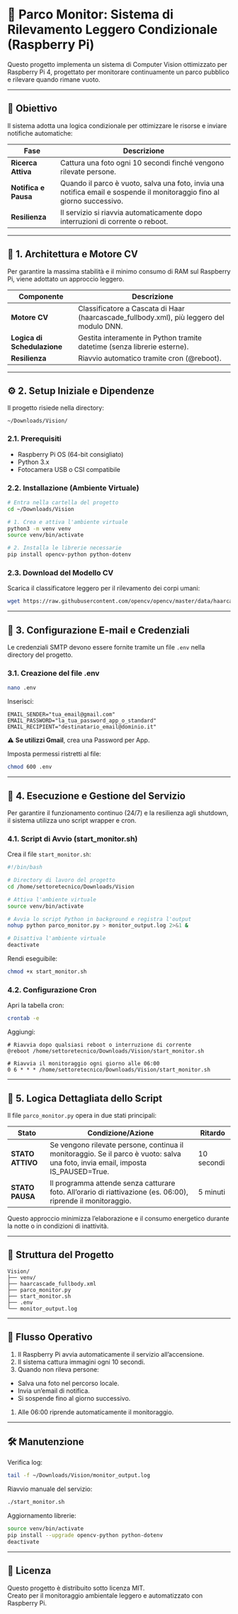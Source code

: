 # 🌳 Parco Monitor: Sistema di Rilevamento Leggero Condizionale (Raspberry Pi)

Questo progetto implementa un sistema di Computer Vision ottimizzato per Raspberry Pi 4, progettato per monitorare continuamente un parco pubblico e rilevare quando rimane vuoto.

-----

## 🎯 Obiettivo

Il sistema adotta una logica condizionale per ottimizzare le risorse e inviare notifiche automatiche:

|Fase                |Descrizione                                                                                                            |
|--------------------|-----------------------------------------------------------------------------------------------------------------------|
|**Ricerca Attiva**  |Cattura una foto ogni 10 secondi finché vengono rilevate persone.                                                      |
|**Notifica e Pausa**|Quando il parco è vuoto, salva una foto, invia una notifica email e sospende il monitoraggio fino al giorno successivo.|
|**Resilienza**      |Il servizio si riavvia automaticamente dopo interruzioni di corrente o reboot.                                         |

-----

## 🧠 1. Architettura e Motore CV

Per garantire la massima stabilità e il minimo consumo di RAM sul Raspberry Pi, viene adottato un approccio leggero.

|Componente                 |Descrizione                                                                             |
|---------------------------|----------------------------------------------------------------------------------------|
|**Motore CV**              |Classificatore a Cascata di Haar (haarcascade_fullbody.xml), più leggero del modulo DNN.|
|**Logica di Schedulazione**|Gestita interamente in Python tramite datetime (senza librerie esterne).                |
|**Resilienza**             |Riavvio automatico tramite cron (@reboot).                                              |

-----

## ⚙️ 2. Setup Iniziale e Dipendenze

Il progetto risiede nella directory:

```
~/Downloads/Vision/
```

### 2.1. Prerequisiti

- Raspberry Pi OS (64-bit consigliato)
- Python 3.x
- Fotocamera USB o CSI compatibile

### 2.2. Installazione (Ambiente Virtuale)

```bash
# Entra nella cartella del progetto
cd ~/Downloads/Vision

# 1. Crea e attiva l'ambiente virtuale
python3 -m venv venv
source venv/bin/activate

# 2. Installa le librerie necessarie
pip install opencv-python python-dotenv
```

### 2.3. Download del Modello CV

Scarica il classificatore leggero per il rilevamento dei corpi umani:

```bash
wget https://raw.githubusercontent.com/opencv/opencv/master/data/haarcascades/haarcascade_fullbody.xml -O haarcascade_fullbody.xml
```

-----

## 📧 3. Configurazione E-mail e Credenziali

Le credenziali SMTP devono essere fornite tramite un file `.env` nella directory del progetto.

### 3.1. Creazione del file .env

```bash
nano .env
```

Inserisci:

```env
EMAIL_SENDER="tua_email@gmail.com"
EMAIL_PASSWORD="la_tua_password_app_o_standard"
EMAIL_RECIPIENT="destinatario_email@dominio.it"
```

⚠️ **Se utilizzi Gmail**, crea una Password per App.

Imposta permessi ristretti al file:

```bash
chmod 600 .env
```

-----

## 🚀 4. Esecuzione e Gestione del Servizio

Per garantire il funzionamento continuo (24/7) e la resilienza agli shutdown, il sistema utilizza uno script wrapper e cron.

### 4.1. Script di Avvio (start_monitor.sh)

Crea il file `start_monitor.sh`:

```bash
#!/bin/bash

# Directory di lavoro del progetto
cd /home/settoretecnico/Downloads/Vision

# Attiva l'ambiente virtuale
source venv/bin/activate

# Avvia lo script Python in background e registra l'output
nohup python parco_monitor.py > monitor_output.log 2>&1 &

# Disattiva l'ambiente virtuale
deactivate
```

Rendi eseguibile:

```bash
chmod +x start_monitor.sh
```

### 4.2. Configurazione Cron

Apri la tabella cron:

```bash
crontab -e
```

Aggiungi:

```cron
# Riavvia dopo qualsiasi reboot o interruzione di corrente
@reboot /home/settoretecnico/Downloads/Vision/start_monitor.sh

# Riavvia il monitoraggio ogni giorno alle 06:00
0 6 * * * /home/settoretecnico/Downloads/Vision/start_monitor.sh
```

-----

## 🧩 5. Logica Dettagliata dello Script

Il file `parco_monitor.py` opera in due stati principali:

|Stato           |Condizione/Azione                                                                                                               |Ritardo   |
|----------------|--------------------------------------------------------------------------------------------------------------------------------|----------|
|**STATO ATTIVO**|Se vengono rilevate persone, continua il monitoraggio. Se il parco è vuoto: salva una foto, invia email, imposta IS_PAUSED=True.|10 secondi|
|**STATO PAUSA** |Il programma attende senza catturare foto. All’orario di riattivazione (es. 06:00), riprende il monitoraggio.                   |5 minuti  |

Questo approccio minimizza l’elaborazione e il consumo energetico durante la notte o in condizioni di inattività.

-----

## 📂 Struttura del Progetto

```
Vision/
├── venv/
├── haarcascade_fullbody.xml
├── parco_monitor.py
├── start_monitor.sh
├── .env
└── monitor_output.log
```

-----

## 🔁 Flusso Operativo

1. Il Raspberry Pi avvia automaticamente il servizio all’accensione.
1. Il sistema cattura immagini ogni 10 secondi.
1. Quando non rileva persone:
- Salva una foto nel percorso locale.
- Invia un’email di notifica.
- Si sospende fino al giorno successivo.
1. Alle 06:00 riprende automaticamente il monitoraggio.

-----

## 🛠️ Manutenzione

Verifica log:

```bash
tail -f ~/Downloads/Vision/monitor_output.log
```

Riavvio manuale del servizio:

```bash
./start_monitor.sh
```

Aggiornamento librerie:

```bash
source venv/bin/activate
pip install --upgrade opencv-python python-dotenv
deactivate
```

-----

## 📄 Licenza

Questo progetto è distribuito sotto licenza MIT.  
Creato per il monitoraggio ambientale leggero e automatizzato con Raspberry Pi.